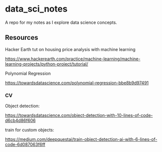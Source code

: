 # data_sci_notes
A repo for my notes as I explore data science concepts.

## Resources

Hacker Earth tut on housing price analysis with machine learning

https://www.hackerearth.com/practice/machine-learning/machine-learning-projects/python-project/tutorial/

Polynomial Regression

https://towardsdatascience.com/polynomial-regression-bbe8b9d97491

### CV

Object detection:

https://towardsdatascience.com/object-detection-with-10-lines-of-code-d6cb4d86f606

train for custom objects:

https://medium.com/deepquestai/train-object-detection-ai-with-6-lines-of-code-6d087063f6ff
